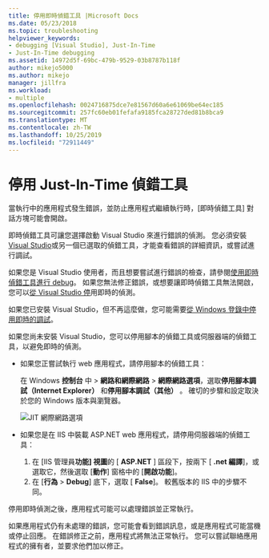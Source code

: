 ```yaml
---
title: 停用即時偵錯工具 |Microsoft Docs
ms.date: 05/23/2018
ms.topic: troubleshooting
helpviewer_keywords:
- debugging [Visual Studio], Just-In-Time
- Just-In-Time debugging
ms.assetid: 14972d5f-69bc-479b-9529-03b8787b118f
author: mikejo5000
ms.author: mikejo
manager: jillfra
ms.workload:
- multiple
ms.openlocfilehash: 0024716875dce7e81567d60a6e61069be64ec185
ms.sourcegitcommit: 257fc60eb01fefafa9185fca28727ded81b8bca9
ms.translationtype: MT
ms.contentlocale: zh-TW
ms.lasthandoff: 10/25/2019
ms.locfileid: "72911449"
---
```

# <a name="disable-the-just-in-time-debugger"></a>停用 Just-In-Time 偵錯工具

當執行中的應用程式發生錯誤，並防止應用程式繼續執行時，[即時偵錯工具] 對話方塊可能會開啟。

即時偵錯工具可讓您選擇啟動 Visual Studio 來進行錯誤的偵測。 您必須安裝[Visual Studio](https://visualstudio.microsoft.com/)或另一個已選取的偵錯工具，才能查看錯誤的詳細資訊，或嘗試進行調試。

如果您是 Visual Studio 使用者，而且想要嘗試進行錯誤的檢查，請參閱[使用即時偵錯工具進行 debug](../debugger/debug-using-the-just-in-time-debugger.md)。 如果您無法修正錯誤，或想要讓即時偵錯工具無法開啟，您可以[從 Visual Studio 停](debug-using-the-just-in-time-debugger.md#BKMK_Enabling)用即時的偵測。

如果您已安裝 Visual Studio，但不再這麼做，您可能需要[從 Windows 登錄中停用即時的調試](debug-using-the-just-in-time-debugger.md#disable-just-in-time-debugging-from-the-windows-registry)。

如果您尚未安裝 Visual Studio，您可以停用腳本的偵錯工具或伺服器端的偵錯工具，以避免即時的偵測。

- 如果您正嘗試執行 web 應用程式，請停用腳本的偵錯工具：

  在 Windows **控制台** 中 > **網路和網際網路** > **網際網路選項**，選取**停用腳本調試（Internet Explorer）**  和**停用腳本調試（其他）** 。 確切的步驟和設定取決於您的 Windows 版本與瀏覽器。

  ![JIT 網際網路選項](../debugger/media/jitinternetoptions.png "JIT 網際網路選項")

- 如果您是在 IIS 中裝載 ASP.NET web 應用程式，請停用伺服器端的偵錯工具：

  1. 在 [IIS 管理員**功能] 視圖**的 [ **ASP.NET** ] 區段下，按兩下 [ **.net 編譯**]，或選取它，然後選取 [**動作**] 窗格中的 [**開啟功能**]。
  1. 在 [**行為** > **Debug**] 底下，選取 [ **False**]。 較舊版本的 IIS 中的步驟不同。

停用即時偵測之後，應用程式可能可以處理錯誤並正常執行。

如果應用程式仍有未處理的錯誤，您可能會看到錯誤訊息，或是應用程式可能當機或停止回應。 在錯誤修正之前，應用程式將無法正常執行。 您可以嘗試聯絡應用程式的擁有者，並要求他們加以修正。

